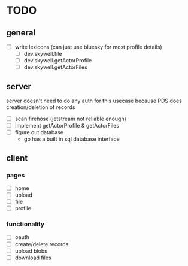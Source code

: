 # TODO

## general
- [ ] write lexicons (can just use bluesky for most profile details)
  - [ ] dev.skywell.file
  - [ ] dev.skywell.getActorProfile
  - [ ] dev.skywell.getActorFiles

## server
server doesn't need to do any auth for this usecase because PDS does creation/deletion of records
- [ ] scan firehose (jetstream not reliable enough)
- [ ] implement getActorProfile & getActorFiles
- [ ] figure out database
  - go has a built in sql database interface

## client

### pages
- [ ] home
- [ ] upload
- [ ] file
- [ ] profile

### functionality
- [ ] oauth
- [ ] create/delete records
- [ ] upload blobs
- [ ] download files
